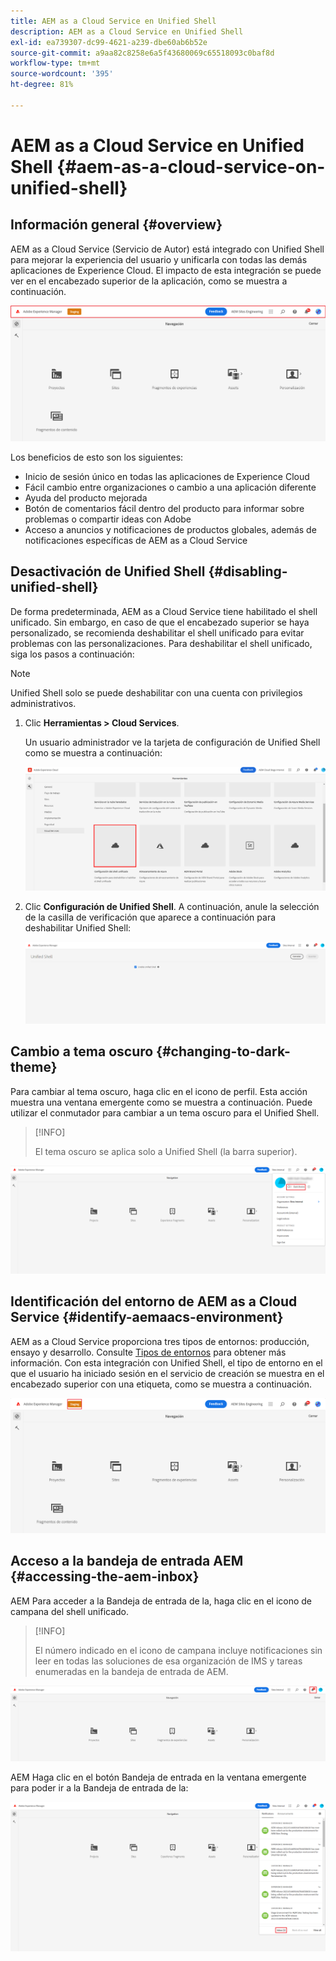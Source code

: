 ```yaml
---
title: AEM as a Cloud Service en Unified Shell
description: AEM as a Cloud Service en Unified Shell
exl-id: ea739307-dc99-4621-a239-dbe60ab6b52e
source-git-commit: a9aa82c8258e6a5f43680069c65518093c0baf8d
workflow-type: tm+mt
source-wordcount: '395'
ht-degree: 81%

---
```


# AEM as a Cloud Service en Unified Shell {#aem-as-a-cloud-service-on-unified-shell}

## Información general {#overview}

AEM as a Cloud Service (Servicio de Autor) está integrado con Unified Shell para mejorar la experiencia del usuario y unificarla con todas las demás aplicaciones de Experience Cloud. El impacto de esta integración se puede ver en el encabezado superior de la aplicación, como se muestra a continuación.

![imagen](/help/overview/assets/unifiedshell_header.png)

Los beneficios de esto son los siguientes:

* Inicio de sesión único en todas las aplicaciones de Experience Cloud
* Fácil cambio entre organizaciones o cambio a una aplicación diferente
* Ayuda del producto mejorada
* Botón de comentarios fácil dentro del producto para informar sobre problemas o compartir ideas con Adobe
* Acceso a anuncios y notificaciones de productos globales, además de notificaciones específicas de AEM as a Cloud Service

## Desactivación de Unified Shell {#disabling-unified-shell}

De forma predeterminada, AEM as a Cloud Service tiene habilitado el shell unificado. Sin embargo, en caso de que el encabezado superior se haya personalizado, se recomienda deshabilitar el shell unificado para evitar problemas con las personalizaciones. Para deshabilitar el shell unificado, siga los pasos a continuación:

>[!NOTE]
>Unified Shell solo se puede deshabilitar con una cuenta con privilegios administrativos.

1. Clic **Herramientas > Cloud Services**.

   Un usuario administrador ve la tarjeta de configuración de Unified Shell como se muestra a continuación:

   ![imagen](/help/overview/assets/unifiedshell2.png)

1. Clic **Configuración de Unified Shell**. A continuación, anule la selección de la casilla de verificación que aparece a continuación para deshabilitar Unified Shell:

   ![imagen](/help/overview/assets/unifiedshell3.png)

## Cambio a tema oscuro {#changing-to-dark-theme}

Para cambiar al tema oscuro, haga clic en el icono de perfil. Esta acción muestra una ventana emergente como se muestra a continuación. Puede utilizar el conmutador para cambiar a un tema oscuro para el Unified Shell.

>[!INFO]
>
>El tema oscuro se aplica solo a Unified Shell (la barra superior).

![imagen](/help/overview/assets/unifiedshell4.png)

## Identificación del entorno de AEM as a Cloud Service {#identify-aemaacs-environment}

AEM as a Cloud Service proporciona tres tipos de entornos: producción, ensayo y desarrollo. Consulte [Tipos de entornos](https://experienceleague.adobe.com/docs/experience-manager-cloud-service/content/implementing/using-cloud-manager/manage-environments.html?lang=es) para obtener más información. Con esta integración con Unified Shell, el tipo de entorno en el que el usuario ha iniciado sesión en el servicio de creación se muestra en el encabezado superior con una etiqueta, como se muestra a continuación.

![imagen](/help/overview/assets/unifiedshell_header_label.png)

## Acceso a la bandeja de entrada AEM {#accessing-the-aem-inbox}

AEM Para acceder a la Bandeja de entrada de la, haga clic en el icono de campana del shell unificado.

>[!INFO]
>
> El número indicado en el icono de campana incluye notificaciones sin leer en todas las soluciones de esa organización de IMS y tareas enumeradas en la bandeja de entrada de AEM.

![imagen](/help/overview/assets/unifiedshell5.png)

AEM Haga clic en el botón Bandeja de entrada en la ventana emergente para poder ir a la Bandeja de entrada de la:

![imagen](/help/overview/assets/unifiedshell6.png)
